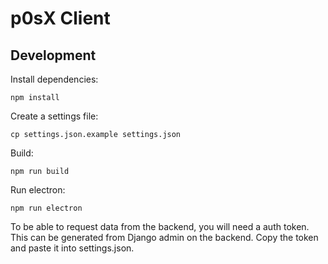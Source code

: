 # p0sX Client

## Development

Install dependencies:

    npm install

Create a settings file:

    cp settings.json.example settings.json

Build:

    npm run build

Run electron:

    npm run electron

To be able to request data from the backend, you will need a auth token. This can be generated from Django admin on the backend. Copy the token and paste it into settings.json.
